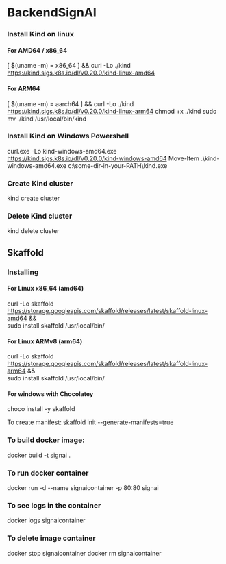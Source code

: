 # BackendSignAI

### Install Kind on linux
#### For AMD64 / x86_64
[ $(uname -m) = x86_64 ] && curl -Lo ./kind https://kind.sigs.k8s.io/dl/v0.20.0/kind-linux-amd64
#### For ARM64
[ $(uname -m) = aarch64 ] && curl -Lo ./kind https://kind.sigs.k8s.io/dl/v0.20.0/kind-linux-arm64
chmod +x ./kind
sudo mv ./kind /usr/local/bin/kind

### Install Kind on Windows Powershell
curl.exe -Lo kind-windows-amd64.exe https://kind.sigs.k8s.io/dl/v0.20.0/kind-windows-amd64
Move-Item .\kind-windows-amd64.exe c:\some-dir-in-your-PATH\kind.exe

### Create Kind cluster
kind create cluster

### Delete Kind cluster
kind delete cluster


## Skaffold
### Installing
#### For Linux x86_64 (amd64)
curl -Lo skaffold https://storage.googleapis.com/skaffold/releases/latest/skaffold-linux-amd64 && \
sudo install skaffold /usr/local/bin/

#### For Linux ARMv8 (arm64)
curl -Lo skaffold https://storage.googleapis.com/skaffold/releases/latest/skaffold-linux-arm64 && \
sudo install skaffold /usr/local/bin/

#### For windows with Chocolatey
choco install -y skaffold

To create manifest: 
skaffold init --generate-manifests=true

### To build docker image:
docker build -t signai .

### To run docker container
docker run -d --name signaicontainer -p 80:80 signai

### To see logs in the container
docker logs signaicontainer

###  To delete image container
docker stop signaicontainer
docker rm signaicontainer